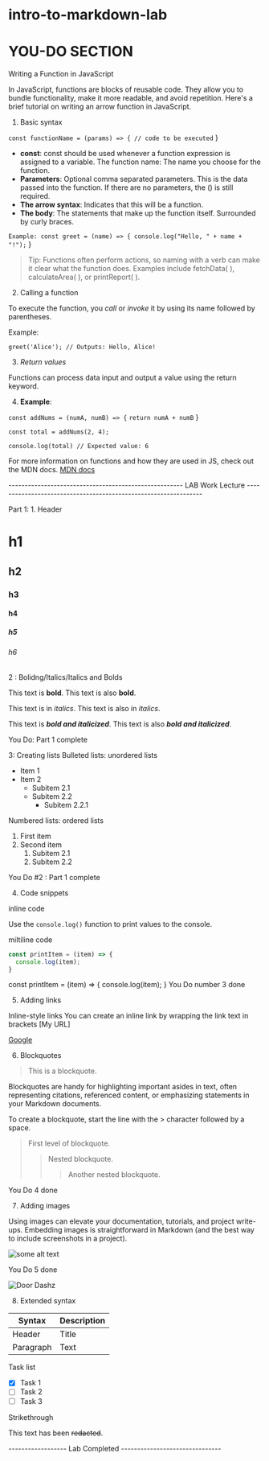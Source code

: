 # intro-to-markdown-lab
# YOU-DO SECTION
Writing a Function in JavaScript

In JavaScript, functions are blocks of reusable code. They allow you to bundle functionality, make it more readable, and avoid repetition. Here's a brief tutorial on writing an arrow function in JavaScript.

1. Basic syntax

``const functionName = (params) => {
  // code to be executed``
}

+ **const**: const should be used whenever a function expression is assigned to a variable.
The function name: The name you choose for the function.
+ **Parameters**: Optional comma separated parameters. This is the data passed into the function. If there are no parameters, the () is still required.
+ **The arrow syntax**: Indicates that this will be a function.
+ **The body**: The statements that make up the function itself. Surrounded by curly braces.

``Example: const greet = (name) => {
  console.log("Hello, " + name + "!");``
}

>Tip: Functions often perform actions, so naming with a verb can make it clear what the function does. Examples include fetchData( ), calculateArea( ), or printReport( ). 

2. Calling a function

To execute the function, you _call_ or _invoke_ it by using its name followed by parentheses.

Example:

``greet('Alice'); // Outputs: Hello, Alice!``

3. _Return values_

Functions can process data input and output a value using the return keyword.

4. __Example__: 

``const addNums = (numA, numB) => {``
  ``return numA + numB``
}

``const total = addNums(2, 4);``

``console.log(total) // Expected value: 6``

For more information on functions and how they are used in JS, check out the MDN docs. 
[MDN docs](https://developer.mozilla.org/en-US/docs/Web/JavaScript/Guide/Functions)



------------------------------------------------------       LAB Work Lecture         ----------------------------------------------------------------

Part 1: 1. Header

# h1
## h2
### h3
#### h4
##### h5
###### h6

 2 : Bolidng/Italics/Italics and Bolds

This text is **bold**. This text is also __bold__.

This text is in *italics*. This text is also in _italics_.


This text is ***bold and italicized***. This text is also ___bold and italicized___.

You Do: Part 1 complete

3: Creating lists
Bulleted lists: unordered lists

* Item 1
* Item 2
  * Subitem 2.1
  * Subitem 2.2
    * Subitem 2.2.1

Numbered lists: ordered lists
    
1. First item
2. Second item
   1. Subitem 2.1
   2. Subitem 2.2


You Do #2 : Part 1 complete


4. Code snippets

inline code

Use the `console.log()` function to print values to the console.

miltiline code


```javascript
const printItem = (item) => {
  console.log(item);
}
```
const printItem = (item) => {
  console.log(item);
}
You Do number 3 done

5. Adding links

Inline-style links
You can create an inline link by wrapping the link text in brackets [My URL]

[Google](https://www.google.com)

6. Blockquotes
> This is a blockquote.

Blockquotes are handy for highlighting important asides in text, often representing citations, referenced content, or emphasizing statements in your Markdown documents.

To create a blockquote, start the line with the > character followed by a space.

> First level of blockquote.
>> Nested blockquote.
>>> Another nested blockquote.



You Do 4 done


7. Adding images


Using images can elevate your documentation, tutorials, and project write-ups. Embedding images is straightforward in Markdown (and the best way to include screenshots in a project).


![some alt text](www.url_to_an_image.com/image)



You Do 5 done

![Door Dashz](https://images.unsplash.com/photo-1717457779626-24fafc629c67?q=80&w=2970&auto=format&fit=crop&ixlib=rb-4.0.3&ixid=M3wxMjA3fDF8MHxwaG90by1wYWdlfHx8fGVufDB8fHx8fA%3D%3D)

8. Extended syntax

| Syntax | Description |
| ------ | ----------- |
| Header | Title |
| Paragraph | Text |

Task list

- [x] Task 1
- [ ] Task 2
- [ ] Task 3

Strikethrough

This text has been ~~redacted~~. 


------------------      Lab Completed -------------------------------

